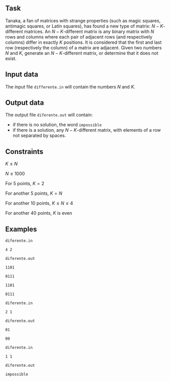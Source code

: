 ## Task

Tanaka, a fan of matrices with strange properties (such as magic squares, antimagic squares, or Latin squares), has found a new type of matrix: $N-K$-different matrices. An $N-K$-different matrix is any binary matrix with $N$ rows and columns where each pair of adjacent rows (and respectively columns) differ in exactly $K$ positions. It is considered that the first and last row (respectively the column) of a matrix are adjacent. Given two numbers $N$ and $K$, generate an $N-K$-different matrix, or determine that it does not exist.

## Input data

The input file `differente.in` will contain the numbers $N$ and $K$.

## Output data

The output file `diferente.out` will contain:
- if there is no solution, the word `impossible`
- if there is a solution, any $N-K$-different matrix, with elements of a row not separated by spaces.

## Constraints

$K \leq N$

$N \leq 1000$

For 5 points, $K = 2$

For another 5 points, $K = N$

For another 10 points, $K \leq N \leq 4$

For another 40 points, $K$ is even

## Examples

`diferente.in` 

`4 2`

`diferente.out`

`1101`

`0111`

`1101`

`0111`

`diferente.in`

`2 1`

`diferente.out`

`01`

`00`

`diferente.in`

`1 1`

`diferente.out`

`impossible`